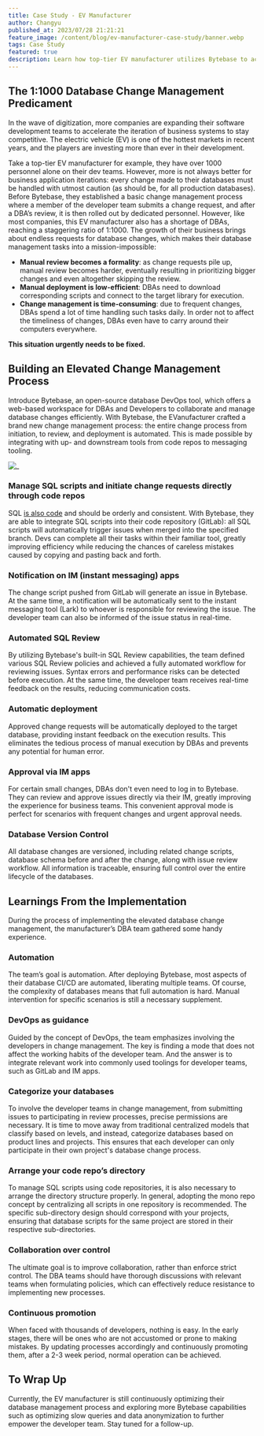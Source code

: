 ```yaml
---
title: Case Study - EV Manufacturer
author: Changyu
published_at: 2023/07/28 21:21:21
feature_image: /content/blog/ev-manufacturer-case-study/banner.webp
tags: Case Study
featured: true
description: Learn how top-tier EV manufacturer utilizes Bytebase to achieve fully-automated database change management.
---
```


## The 1:1000 Database Change Management Predicament

In the wave of digitization, more companies are expanding their software development teams to accelerate the iteration of business systems to stay competitive. The electric vehicle (EV) is one of the hottest markets in recent years, and the players are investing more than ever in their development. 

Take a top-tier EV manufacturer for example,  they have over 1000 personnel alone on their dev teams. However, more is not always better for business application iterations: every change made to their databases must be handled with utmost caution (as should be, for all production databases). Before Bytebase, they established a basic change management process where a member of the developer team submits a change request, and after a DBA’s review, it is then rolled out by dedicated personnel. However, like most companies, this EV manufacturer also has a  shortage of DBAs, reaching a staggering ratio of 1:1000. The growth of their business brings about endless requests for database changes, which makes their database management tasks into a mission-impossible:

* **Manual review becomes a formality**: as change requests pile up, manual review becomes harder, eventually resulting in prioritizing bigger changes and even altogether skipping the review.
* **Manual deployment is low-efficient**: DBAs need to download corresponding scripts and connect to the target library for execution.
* **Change management is time-consuming**: due to frequent changes, DBAs spend a lot of time handling such tasks daily. In order not to affect the timeliness of changes, DBAs even have to carry around their computers everywhere.

**This situation urgently needs to be fixed.**

## Building an Elevated Change Management Process

Introduce Bytebase, an open-source database DevOps tool, which offers a web-based workspace for DBAs and Developers to collaborate and manage database changes efficiently. With Bytebase, the EVanufacturer crafted a brand new change management process: the entire change process from initiation, to review, and deployment is automated. This is made possible by integrating with up- and downstream tools from code repos to messaging tooling.

![_](/content/blog/ev-manufacturer-case-study/workflow.webp)

### Manage SQL scripts and initiate change requests directly through code repos

SQL [is also code](https://blog.devgenius.io/why-google-treats-sql-like-code-and-you-should-too-53f97925037e) and should be orderly and consistent. With Bytebase, they are able to integrate SQL scripts into their code repository (GitLab): all SQL scripts will automatically trigger issues when merged into the specified branch. Devs can complete all their tasks within their familiar tool, greatly improving efficiency while reducing the chances of careless mistakes caused by copying and pasting back and forth.

### Notification on IM (instant messaging) apps

The change script pushed from GitLab will generate an issue in Bytebase. At the same time, a notification will be automatically sent to the instant messaging tool (Lark) to whoever is responsible for reviewing the issue. The developer team can also be informed of the issue status in real-time. 

### Automated SQL Review

By utilizing Bytebase's built-in SQL Review capabilities, the team defined various SQL Review policies and achieved a fully automated workflow for reviewing issues. Syntax errors and performance risks can be detected before execution. At the same time, the developer team receives real-time feedback on the results, reducing communication costs.

### Automatic deployment

Approved change requests will be automatically deployed to the target database, providing instant feedback on the execution results. This eliminates the tedious process of manual execution by DBAs and prevents any potential for human error.

### Approval via IM apps

For certain small changes, DBAs don't even need to log in to Bytebase. They can review and approve issues directly via their IM, greatly improving the experience for business teams. This convenient approval mode is perfect for scenarios with frequent changes and urgent approval needs.

### Database Version Control

All database changes are versioned, including related change scripts, database schema before and after the change, along with issue review workflow. All information is traceable, ensuring full control over the entire lifecycle of the databases.

## Learnings From the Implementation

During the process of implementing the elevated database change management, the manufacturer’s DBA team gathered some handy experience.

### Automation

The team’s goal is automation. After deploying Bytebase, most aspects of their database CI/CD are automated, liberating multiple teams. Of course, the complexity of databases means that full automation is hard. Manual intervention for specific scenarios is still a necessary supplement.

### DevOps as guidance

Guided by the concept of DevOps, the team emphasizes involving the developers in change management. The key is finding a mode that does not affect the working habits of the developer team. And the answer is to integrate relevant work into commonly used toolings for developer teams, such as GitLab and IM apps.

### Categorize your databases

To involve the developer teams in change management, from submitting issues to participating in review processes, precise permissions are necessary. It is time to move away from traditional centralized models that classify based on levels, and instead, categorize databases based on product lines and projects. This ensures that each developer can only participate in their own project's database change process.

### Arrange your code repo’s directory

To manage SQL scripts using code repositories, it is also necessary to arrange the directory structure properly. In general, adopting the mono repo concept by centralizing all scripts in one repository is recommended. The specific sub-directory design should correspond with your projects, ensuring that database scripts for the same project are stored in their respective sub-directories.

### Collaboration over control

The ultimate goal is to improve collaboration, rather than enforce strict control. The DBA teams should have thorough discussions with relevant teams when formulating policies, which can effectively reduce resistance to implementing new processes.

### Continuous promotion

When faced with thousands of developers, nothing is easy. In the early stages, there will be ones who are not accustomed or prone to making mistakes. By updating processes accordingly and continuously promoting them, after a 2-3 week period, normal operation can be achieved. 

## To Wrap Up

Currently, the EV manufacturer is still continuously optimizing their database management process and exploring more Bytebase capabilities such as optimizing slow queries and data anonymization to further empower the developer team. Stay tuned for a follow-up.